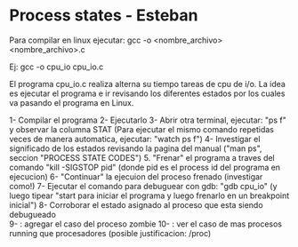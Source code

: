 Process states - Esteban
===============

Para compilar en linux ejecutar:
gcc -o <nombre_archivo> <nombre_archivo>.c

Ej: gcc -o cpu_io cpu_io.c

El programa cpu_io.c realiza alterna su tiempo tareas de cpu de i/o. La idea es ejecutar el programa e ir revisando los diferentes estados por los cuales va pasando el programa en Linux.

1- Compilar el programa
2- Ejecutarlo
3- Abrir otra terminal, ejecutar: "ps f" y observar la columna STAT (Para ejecutar el mismo comando repetidas veces de manera automatica, ejecutar: "watch ps f")
4- Investigar el significado de los estados revisando la pagina del manual ("man ps", seccion "PROCESS STATE CODES")
5. "Frenar" el programa a traves del comando "kill -SIGSTOP pid" (donde pid es el process id del programa en ejecucion)
6- "Continuar" la ejecuion del proceso frenado (investigar como!)
7- Ejecutar el comando para debuguear con gdb: "gdb cpu_io" (y luego tipear "start para iniciar el programa y luego frenarlo en un breakpoint inicial")
8- Corroborar el estado asignado al proceso que esta siendo debugueado  
9- <pendiente>: agregar el caso del proceso zombie
10- <pendiente>: ver el caso de mas procesos running que procesadores (posible justificacion: /proc)
